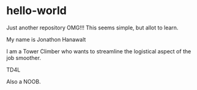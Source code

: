 # hello-world
Just another repository
OMG!!!
This seems simple, but allot to learn.

My name is Jonathon Hanawalt

I am a Tower Climber who wants to streamline the logistical aspect of the job smoother.

TD4L

Also a NOOB.

